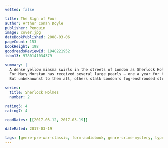 ```yaml
---
vetted: false

title: The Sign of Four
author: Arthur Conan Doyle
publisher: Penguin
image: cover.jpg
dateBookPublished: 2008-03-06
pageCount: 153
bookHeight: 198
goodreadsReviewId: 1948221952
isbn13: 9780141034379

summary: |
  A dense yellow miasma swirls in the streets of London as Sherlock Holmes and Dr Watson accompany a beautiful young woman to a sinister assignation.
  For Mary Morstan has received several large pearls – one a year for the last six years – and now a mystery letter telling her she is a wronged woman. If she would seek justice she is to meet her unknown benefactor, bringing with her two companions.
  But unbeknownst to them all, others stalk London’s fog-enshrouded streets: a one-legged ruffian with revenge on his mind – and his companion, who places no value on human life…

series:
  title: Sherlock Holmes
  number: 2

rating5: 4
rating7: 4

readDates: [[2017-03-12, 2017-03-19]]

dateRated: 2017-03-19

tags: [genre-pre-war-classic, form-audiobook, genre-crime-mystery, type-fiction]
---
```

